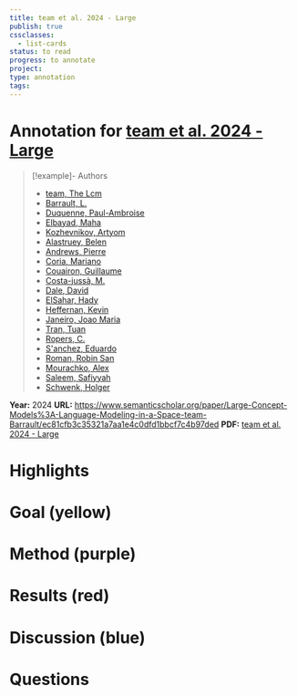 ```yaml
---
title: team et al. 2024 - Large
publish: true
cssclasses:
  - list-cards
status: to read
progress: to annotate
project:
type: annotation
tags:
---
```

# Annotation for [team et al. 2024 - Large](Papers/References/team%20et%20al.%202024%20-%20Large)

> [!example]- Authors
> - [team, The Lcm](Papers/People/team%20The%20Lcm)
> - [Barrault, L.](Papers/People/Barrault%20L.)
> - [Duquenne, Paul-Ambroise](Papers/People/Duquenne%20Paul-Ambroise)
> - [Elbayad, Maha](Papers/People/Elbayad%20Maha)
> - [Kozhevnikov, Artyom](Papers/People/Kozhevnikov%20Artyom)
> - [Alastruey, Belen](Papers/People/Alastruey%20Belen)
> - [Andrews, Pierre](Papers/People/Andrews%20Pierre)
> - [Coria, Mariano](Papers/People/Coria%20Mariano)
> - [Couairon, Guillaume](Papers/People/Couairon%20Guillaume)
> - [Costa-jussà, M.](Papers/People/Costa-jussà%20M.)
> - [Dale, David](Papers/People/Dale%20David)
> - [ElSahar, Hady](Papers/People/ElSahar%20Hady)
> - [Heffernan, Kevin](Papers/People/Heffernan%20Kevin)
> - [Janeiro, Joao Maria](Papers/People/Janeiro%20Joao%20Maria)
> - [Tran, Tuan](Papers/People/Tran%20Tuan)
> - [Ropers, C.](Papers/People/Ropers%20C.)
> - [S'anchez, Eduardo](Papers/People/S'anchez%20Eduardo)
> - [Roman, Robin San](Papers/People/Roman%20Robin%20San)
> - [Mourachko, Alex](Papers/People/Mourachko%20Alex)
> - [Saleem, Safiyyah](Papers/People/Saleem%20Safiyyah)
> - [Schwenk, Holger](Papers/People/Schwenk%20Holger)

**Year:** 2024
**URL:** https://www.semanticscholar.org/paper/Large-Concept-Models%3A-Language-Modeling-in-a-Space-team-Barrault/ec81cfb3c35321a7aa1e4c0dfd1bbcf7c4b97ded
**PDF:** [team et al. 2024 - Large](Papers/PDFs/team%20et%20al.%202024%20-%20Large%20Concept%20Models%20Language%20Modeling%20in%20a%20Sentence%20Representation%20Space.pdf)

# Highlights


# Goal (yellow)


# Method (purple)


# Results (red)


# Discussion (blue)


# Questions

